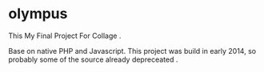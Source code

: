 # olympus
This My Final Project For Collage . 

Base on native PHP and Javascript. This project was build in early 2014, so probably some of the source already depreceated . 

